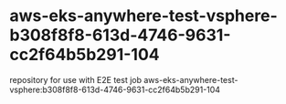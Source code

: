# aws-eks-anywhere-test-vsphere-b308f8f8-613d-4746-9631-cc2f64b5b291-104
repository for use with E2E test job aws-eks-anywhere-test-vsphere:b308f8f8-613d-4746-9631-cc2f64b5b291-104
